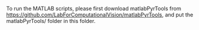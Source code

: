 To run the MATLAB scripts, please first download matlabPyrTools from https://github.com/LabForComputationalVision/matlabPyrTools, and put the matlabPyrTools/ folder in this folder.
